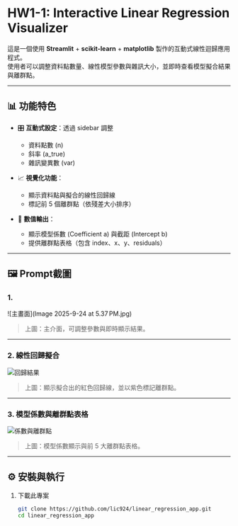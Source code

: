# HW1-1: Interactive Linear Regression Visualizer

這是一個使用 **Streamlit** + **scikit-learn** + **matplotlib** 製作的互動式線性迴歸應用程式。  
使用者可以調整資料點數量、線性模型參數與雜訊大小，並即時查看模型擬合結果與離群點。

---

## 📊 功能特色

- 🎛️ **互動式設定**：透過 sidebar 調整  
  - 資料點數 (n)  
  - 斜率 (a_true)  
  - 雜訊變異數 (var)  

- 📈 **視覺化功能**：  
  - 顯示資料點與擬合的線性回歸線  
  - 標記前 5 個離群點（依殘差大小排序）  

- 📑 **數值輸出**：  
  - 顯示模型係數 (Coefficient a) 與截距 (Intercept b)  
  - 提供離群點表格（包含 index、x、y、residuals）  

---

## 🖼️ Prompt截圖

### 1. 
![主畫面](Image 2025-9-24 at 5.37 PM.jpg)

> 上圖：主介面，可調整參數與即時顯示結果。

---

### 2. 線性回歸擬合
![回歸結果](images/regression.jpg)

> 上圖：顯示擬合出的紅色回歸線，並以紫色標記離群點。

---

### 3. 模型係數與離群點表格
![係數與離群點](images/outliers.jpg)

> 上圖：模型係數顯示與前 5 大離群點表格。

---

## ⚙️ 安裝與執行

1. 下載此專案  
   ```bash
   git clone https://github.com/lic924/linear_regression_app.git
   cd linear_regression_app
